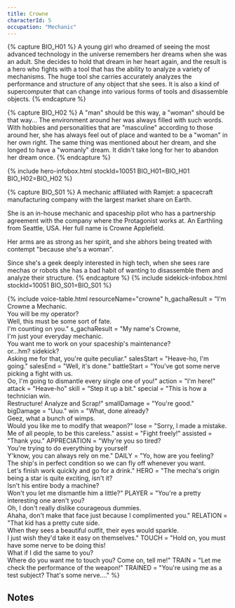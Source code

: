 ```yaml
---
title: Crowne
characterId: 5
occupation: "Mechanic"
---
```


{% capture BIO_H01 %}
A young girl who dreamed of seeing the most advanced technology in the universe remembers her dreams when she was an adult.
She decides to hold that dream in her heart again, and the result is a hero who fights with a tool that has the ability to analyze a variety of mechanisms.
The huge tool she carries accurately analyzes the performance and structure of any object that she sees.
It is also a kind of supercomputer that can change into various forms of tools and disassemble objects.
{% endcapture %}

{% capture BIO_H02 %}
A "man" should be this way, a "woman" should be that way... The environment around her was always filled with such words.
With hobbies and personalities that are "masculine" according to those around her, she has always feel out of place and wanted to be a "woman" in her own right.
The same thing was mentioned about her dream, and she longed to have a "womanly" dream.
It didn't take long for her to abandon her dream once.
{% endcapture %}

{% include hero-infobox.html stockId=10051 BIO_H01=BIO_H01 BIO_H02=BIO_H02 %}

{% capture BIO_S01 %}
A mechanic affiliated with Ramjet: a spacecraft manufacturing company with the largest market share on Earth.

She is an in-house mechanic and spaceship pilot who has a partnership agreement with the company where the Protagonist works at. An Earthling from Seattle, USA. Her full name is Crowne Applefield.

Her arms are as strong as her spirit, and she abhors being treated with contempt "because she's a woman".

Since she's a geek deeply interested in high tech, when she sees rare mechas or robots she has a bad habit of wanting to disassemble them and analyze their structure.
{% endcapture %}
{% include sidekick-infobox.html stockId=10051 BIO_S01=BIO_S01 %}

{% include voice-table.html resourceName="crowne"
h_gachaResult = "I'm Crowne a Mechanic.<br>You will be my operator?<br>Well, this must be some sort of fate.<br>I'm counting on you."
s_gachaResult = "My name's Crowne,<br>I'm just your everyday mechanic.<br>You want me to work on your spaceship's maintenance?<br>or…hm? sidekick?<br>Asking me for that, you're quite peculiar."
salesStart = "Heave-ho, I'm going."
salesEnd = "Well, it's done."
battleStart = "You've got some nerve picking a fight with us.<br>Oo, I'm going to dismantle every single one of you!"
action = "I'm here!"
attack = "Heave-ho"
skill = "Step it up a bit."
special = "This is how a technician win.<br>Restructure! Analyze and Scrap!"
smallDamage = "You're good."
bigDamage = "Uuu."
win = "What, done already?<br>Geez, what a bunch of wimps.<br>Would you like me to modify that weapon?"
lose = "Sorry, I made a mistake.<br>Me of all people, to be this careless."
assist = "Fight freely!"
assisted = "Thank you."
APPRECIATION = "Why're you so tired?<br>You're trying to do everything by yourself<br>Y'know, you can always rely on me."
DAILY = "Yo, how are you feeling?<br>The ship's in perfect condition so we can fly off whenever you want.<br>Let's finish work quickly and go for a drink."
HERO = "The mecha's origin being a star is quite exciting, isn't it?<br>Isn't his entire body a machine?<br>Won't you let me dismantle him a little?"
PLAYER = "You're a pretty interesting one aren't you?<br>Oh, I don't really dislike courageous dummies.<br>Ahaha, don't make that face just because I complimented you."
RELATION = "That kid has a pretty cute side.<br>When they sees a beautiful outfit, their eyes would sparkle.<br>I just wish they'd take it easy on themselves."
TOUCH = "Hold on, you must have some nerve to be doing this!<br>What if I did the same to you?<br>Where do you want me to touch you? Come on, tell me!"
TRAIN = "Let me check the performance of the weapon!"
TRAINED = "You're using me as a test subject? That's some nerve...."
%}

## Notes

